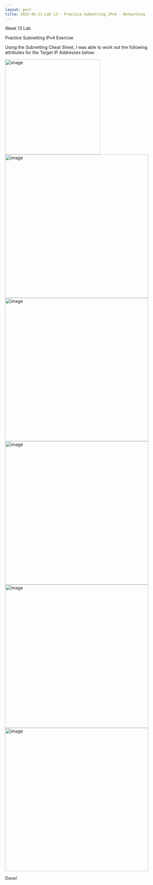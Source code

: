 ```yaml
---
layout: post
title: 2022-05-11-Lab 13 - Practice Subnetting IPv4 - Networking
---
```

Week 13 Lab

Practice Subnetting IPv4 Exercise

Using the Subnetting Cheat Sheet, I was able to work out the following attributes for the Target IP Addresses below:

<img width="311" alt="image" src="https://user-images.githubusercontent.com/98490306/167990747-da03e5cd-bcc3-475f-b5db-9940f1a88194.png">

<img width="468" alt="image" src="https://user-images.githubusercontent.com/98490306/167990768-ebca336e-6bbe-425f-94f2-1273948fa7f7.png">

<img width="468" alt="image" src="https://user-images.githubusercontent.com/98490306/167990786-78dc8dd1-c22e-41b6-901e-36aa147936f5.png">

<img width="468" alt="image" src="https://user-images.githubusercontent.com/98490306/167990802-2cd80123-7853-44fc-8483-e705d6881118.png">

<img width="468" alt="image" src="https://user-images.githubusercontent.com/98490306/167990822-dc3d464b-c7eb-4e25-bc6f-83207d23e2b3.png">

<img width="468" alt="image" src="https://user-images.githubusercontent.com/98490306/167990834-c5f8a283-1812-499b-a6b8-671d1533678c.png">

Done!
